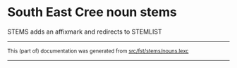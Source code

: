 # South East Cree noun stems                           

STEMS adds an affixmark and redirects to STEMLIST

* * *

<small>This (part of) documentation was generated from [src/fst/stems/nouns.lexc](https://github.com/giellalt/lang-crj/blob/main/src/fst/stems/nouns.lexc)</small>

---

